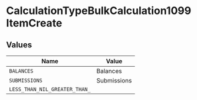 # CalculationTypeBulkCalculation1099ItemCreate


## Values

| Name                          | Value                         |
| ----------------------------- | ----------------------------- |
| `BALANCES`                    | Balances                      |
| `SUBMISSIONS`                 | Submissions                   |
| `LESS_THAN_NIL_GREATER_THAN_` | <nil>                         |